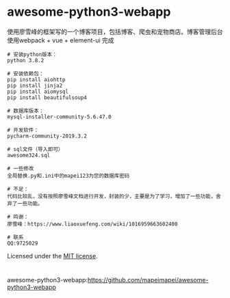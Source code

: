 # awesome-python3-webapp
使用廖雪峰的框架写的一个博客项目，包括博客、爬虫和宠物商店。博客管理后台使用webpack + vue + element-ui 完成

```
# 安装python版本：
python 3.8.2

# 安装依赖包：
pip install aiohttp
pip install jinja2
pip install aiomysql
pip install beautifulsoup4

# 数据库版本：
mysql-installer-community-5.6.47.0

# 开发软件：
pycharm-community-2019.3.2

# sql文件（导入即可）
awesome324.sql

# 一些修改
全局替换.py和.ini中的mapei123为您的数据库密码

# 不足：
代码比较乱，没有按照廖雪峰文档进行开发，封装的少，主要是为了学习，增加了一些功能，舍弃了一些功能。

# 鸣谢：
廖雪峰：https://www.liaoxuefeng.com/wiki/1016959663602400

# 联系
QQ:9725029

```

Licensed under the [MIT license](https://github.com/mapeimapei/awesome-python3-webapp/blob/master/LICENSE).
#
awesome-python3-webapp:https://github.com/mapeimapei/awesome-python3-webapp



